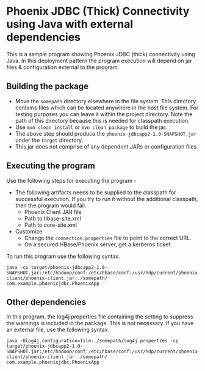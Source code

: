 # Phoenix JDBC (Thick) Connectivity using Java with external dependencies

This is a sample program showing Phoenix JDBC (thick) connectivity using Java. In this deployment pattern the program execution will depend on jar files & configuration external to the program.

## Building the package
* Move the `somepath` directory elsewhere in the file system. This directory contains files which can be located anywhere in the host file system. For testing purposes you can leave it within the project directory. Note the path of this directory because this is needed for classpath execution.
* Use `mvn clean install` or `mvn clean package` to build the jar.
* The above step should produce the `phoenix-jdbcapp2-1.0-SNAPSHOT.jar` under the `target` directory.
* This jar does not comprise of any dependent JARs or configuration files.

## Executing the program
Use the following steps for executing the program - 
  
- The following artifacts needs to be supplied to the classpath for successful execution. If you try to run it without the additional classpath, then the program would fail. 
    - Phoenix Client JAR file  
    - Path to hbase-site.xml  
    - Path to core-site.xml  
- Customize 
    - Change the `connection.properties` file to point to the correct URL.  
    - On a secured HBase/Phoenix server, get a kerberos ticket.

To run this program use the following syntax.
```
java -cp target/phoenix-jdbcapp2-1.0-SNAPSHOT.jar:/etc/hadoop/conf:/etc/hbase/conf:/usr/hdp/current/phoenix-client/phoenix-client.jar:./somepath/ com.example.phoenixjdbc.PhoenixApp
```

## Other dependencies
In this program, the log4j properties file containing the setting to suppress the warnings is included in the package. This is not necessary. If you have an external file, use the following syntax.

```
java -Dlog4j.configuration=file:./somepath/log4j.properties -cp target/phoenix-jdbcapp2-1.0-SNAPSHOT.jar:/etc/hadoop/conf:/etc/hbase/conf:/usr/hdp/current/phoenix-client/phoenix-client.jar:./somepath/ com.example.phoenixjdbc.PhoenixApp
```
